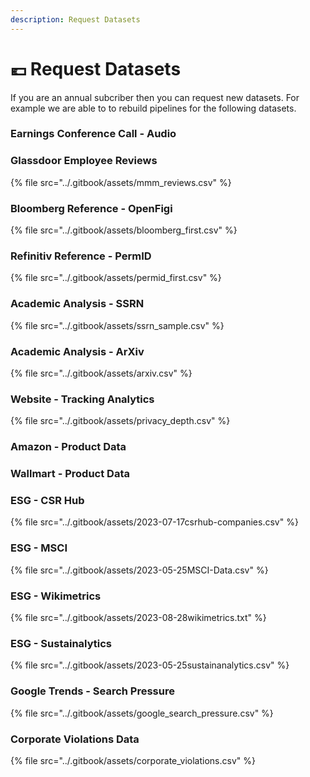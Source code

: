 ```yaml
---
description: Request Datasets
---
```


# 💶 Request Datasets

If you are an annual subcriber then you can request new datasets. For example we are able to to rebuild pipelines for the following datasets.



### Earnings Conference Call - Audio



### **Glassdoor Employee Reviews**

{% file src="../.gitbook/assets/mmm_reviews.csv" %}

### Bloomberg Reference - OpenFigi

{% file src="../.gitbook/assets/bloomberg_first.csv" %}

### Refinitiv Reference - PermID

{% file src="../.gitbook/assets/permid_first.csv" %}

### Academic Analysis - SSRN

{% file src="../.gitbook/assets/ssrn_sample.csv" %}

### Academic Analysis - ArXiv

{% file src="../.gitbook/assets/arxiv.csv" %}

### Website  - Tracking Analytics

{% file src="../.gitbook/assets/privacy_depth.csv" %}

### Amazon - Product Data

### Wallmart - Product Data

### ESG - CSR Hub

{% file src="../.gitbook/assets/2023-07-17csrhub-companies.csv" %}

### ESG - MSCI

{% file src="../.gitbook/assets/2023-05-25MSCI-Data.csv" %}

### ESG - Wikimetrics

{% file src="../.gitbook/assets/2023-08-28wikimetrics.txt" %}

### ESG - Sustainalytics

{% file src="../.gitbook/assets/2023-05-25sustainanalytics.csv" %}

### Google Trends - Search Pressure

{% file src="../.gitbook/assets/google_search_pressure.csv" %}

###

### Corporate Violations Data

{% file src="../.gitbook/assets/corporate_violations.csv" %}

